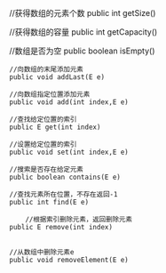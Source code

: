 //获得数组的元素个数
	public int getSize() 
	
//获得数组的容量
	public int getCapacity() 
	
//数组是否为空
	public boolean isEmpty()
	
	//向数组的末尾添加元素
	public void addLast(E e)
	
	//向数组指定位置添加元素
	public void add(int index,E e)
	
	//查找给定位置的索引
	public E get(int index)
	
	//设置给定位置的索引
	public void set(int index,E e)
	
	//搜索是否存在给定元素
	public boolean contains(E e)
	
	//查找元素所在位置，不存在返回-1
	public int find(E e) 
	
		//根据索引删除元素，返回删除元素
	public E remove(int index)
	
	
	//从数组中删除元素e
	public void removeElement(E e) 